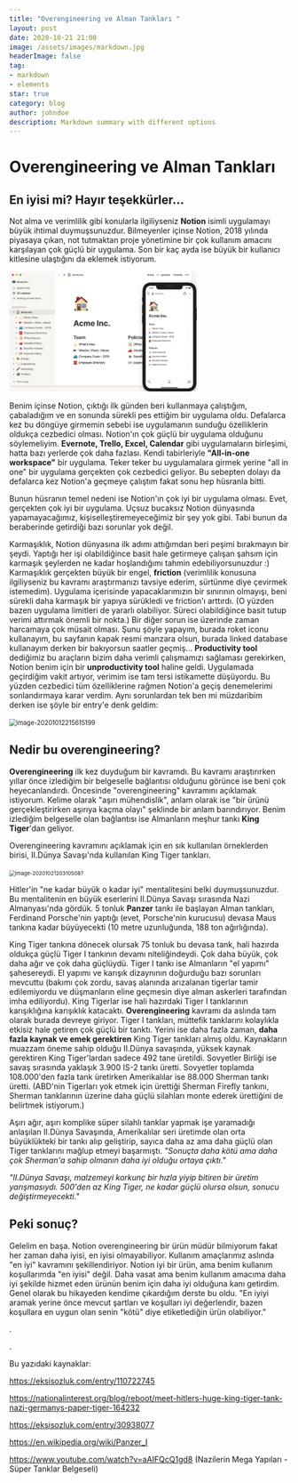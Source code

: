 ```yaml
---
title: "Overengineering ve Alman Tankları "
layout: post
date: 2020-10-21 21:00
image: /assets/images/markdown.jpg
headerImage: false
tag:
- markdown
- elements
star: true
category: blog
author: johndoe
description: Markdown summary with different options
---
```


# Overengineering ve Alman Tankları 

## En iyisi mi? Hayır teşekkürler...

Not alma ve verimlilik gibi konularla ilgiliyseniz **Notion** isimli uygulamayı büyük ihtimal duymuşsunuzdur. Bilmeyenler içinse Notion, 2018 yılında piyasaya çıkan, not tutmaktan proje yönetimine bir çok kullanım amacını karşılayan çok güçlü bir uygulama. Son bir kaç ayda ise büyük bir kullanıcı kitlesine ulaştığını da eklemek istiyorum.

<img src="/postphoto/image-20201021205041886.png" alt="image-20201021205041886" style="zoom:33%;" />

Benim içinse Notion, çıktığı ilk günden beri kullanmaya çalıştığım, çabaladığım ve en sonunda sürekli pes ettiğim bir uygulama oldu. Defalarca kez bu döngüye girmemin sebebi ise uygulamanın sunduğu özelliklerin oldukça cezbedici olması. Notion'ın çok güçlü bir uygulama olduğunu söylemeliyim. **Evernote, Trello, Excel, Calendar** gibi uygulamaların birleşimi, hatta bazı yerlerde çok daha fazlası. Kendi tabirleriyle **"All-in-one workspace"** bir uygulama. Teker teker bu uygulamalara girmek yerine "all in one" bir uygulama gerçekten çok cezbedici geliyor. Bu sebepten dolayı da defalarca kez Notion'a geçmeye çalıştım fakat sonu hep hüsranla bitti.

Bunun hüsranın temel nedeni ise Notion'ın çok iyi bir uygulama olması. Evet, gerçekten çok iyi bir uygulama. Uçsuz bucaksız Notion dünyasında yapamayacağımız, kişiselleştiremeyeceğimiz bir şey yok gibi. Tabi bunun da beraberinde getirdiği bazı sorunlar yok değil.

Karmaşıklık, Notion dünyasına ilk adımı attığımdan beri peşimi bırakmayın bir şeydi. Yaptığı her işi olabildiğince basit hale getirmeye çalışan şahsım için karmaşık şeylerden ne kadar hoşlandığımı tahmin edebiliyorsunuzdur :) Karmaşıklık gerçekten büyük bir engel, **friction** (verimlilik konusuna ilgiliyseniz bu kavramı araştırmanızı tavsiye ederim, sürtünme diye çevirmek istemedim). Uygulama içerisinde yapacaklarımızın bir sınırının olmayışı, beni sürekli daha karmaşık bir yapıya sürükledi ve friction'ı arttırdı. (O yüzden bazen uygulama limitleri de yararlı olabiliyor. Süreci olabildiğince basit tutup verimi attırmak önemli bir nokta.) Bir diğer sorun ise üzerinde zaman harcamaya çok müsait olması. Şunu şöyle yapayım, burada roket iconu kullanayım, bu sayfanın kapak resmi manzara olsun, burada linked database kullanayım derken bir bakıyorsun saatler geçmiş... **Productivity tool** dediğimiz bu araçların bizim daha verimli çalışmamızı sağlaması gerekirken, Notion benim için bir **unproductivity tool** haline geldi. Uygulamada geçirdiğim vakit artıyor, verimim ise tam tersi istikamette düşüyordu. Bu yüzden cezbedici tüm özelliklerine rağmen Notion'a geçiş denemelerimi sonlandırmaya karar verdim. Aynı sorunlardan tek ben mi müzdaribim derken ise şöyle bir entry'e denk geldim:



<img src="C:\Users\Deniz\AppData\Roaming\Typora\typora-user-images\image-20201012215615199.png" alt="image-20201012215615199" style="zoom:80%;" />



## Nedir bu overengineering?

**Overengineering** ilk kez duyduğum bir kavramdı. Bu kavramı araştırırken yıllar önce izlediğim bir belgeselle bağlantısı olduğunu görünce ise beni çok heyecanlandırdı. Öncesinde "overengineering" kavramını açıklamak istiyorum. Kelime olarak "aşırı mühendislik", anlam olarak ise "bir ürünü gerçekleştirirken aşırıya kaçma olayı" şeklinde bir anlam barındırıyor. Benim izlediğim belgeselle olan bağlantısı ise Almanların meşhur tankı **King Tiger**'dan geliyor.

Overengineering kavramını açıklamak için en sık kullanılan örneklerden birisi, II.Dünya Savaşı'nda kullanılan King Tiger tankları. 

<img src="C:\Users\Deniz\AppData\Roaming\Typora\typora-user-images\image-20201021203105087.png" alt="image-20201021203105087" style="zoom: 67%;" />

Hitler'in "ne kadar büyük o kadar iyi" mentalitesini belki duymuşsunuzdur. Bu mentalitenin en büyük eserlerini II.Dünya Savaşı sırasında Nazi Almanyası'nda gördük. 5 tonluk **Panzer** tankı ile başlayan Alman tankları, Ferdinand Porsche'nin yaptığı (evet, Porsche'nin kurucusu) devasa Maus tankına kadar büyüyecekti (10 metre uzunluğunda, 188 ton ağırlığında).

King Tiger tankına dönecek olursak 75 tonluk bu devasa tank, hali hazırda oldukça güçlü Tiger I tankının devamı niteliğindeydi. Çok daha büyük, çok daha ağır ve çok daha güçlüydü. Tiger I tankı ise Almanların "el yapımı" şahesereydi. El yapımı ve karışık dizaynının doğurduğu bazı sorunları mevcuttu (bakımı çok zordu, savaş alanında arızalanan tigerlar tamir edilemiyordu ve düşmanların eline geçmesin diye alman askerleri tarafından imha ediliyordu). King Tigerlar ise hali hazırdaki Tiger I tanklarının karışıklığına karışıklık katacaktı.  **Overengineering** kavramı da aslında tam olarak burada devreye giriyor. Tiger I tankları, müttefik tanklarını kolaylıkla etkisiz hale getiren çok güçlü bir tanktı. Yerini ise daha fazla zaman, **daha fazla kaynak ve emek gerektiren** King Tiger tankları almış oldu. Kaynakların muazzam öneme sahip olduğu II.Dünya savaşında, yüksek kaynak gerektiren King Tiger'lardan sadece 492 tane üretildi. Sovyetler Birliği ise savaş sırasında yaklaşık 3.900 IS-2 tankı üretti. Sovyetler toplamda 108.000'den fazla tank üretirken Amerikalılar ise 88.000 Sherman tankı üretti. (ABD'nin Tigerları yok etmek için ürettiği Sherman Firefly tankını, Sherman tanklarının üzerine daha güçlü silahları monte ederek ürettiğini de belirtmek istiyorum.)

Aşırı ağır, aşırı komplike süper silahlı tanklar yapmak işe yaramadığı anlaşılan II.Dünya Savaşında, Amerikalılar seri üretimde olan orta büyüklükteki bir tankı alıp geliştirip, sayıca daha az ama daha güçlü olan Tiger tanklarını mağlup etmeyi başarmıştı. *"Sonuçta daha kötü ama daha çok Sherman'a sahip olmanın daha iyi olduğu ortaya çıktı."*

*"II.Dünya Savaşı, malzemeyi korkunç bir hızla yiyip bitiren bir üretim yarışmasıydı. 500'den az King Tiger, ne kadar güçlü olursa olsun, sonucu değiştirmeyecekti."*

## Peki sonuç?

Gelelim en başa. Notion overengineering bir ürün müdür bilmiyorum fakat her zaman daha iyisi, en iyisi olmayabiliyor. Kullanım amaçlarımız aslında "en iyi" kavramını şekillendiriyor. Notion iyi bir ürün, ama benim kullanım koşullarımda "en iyisi" değil. Daha vasat ama benim kullanım amacıma daha iyi şekilde hizmet eden ürünün benim için daha iyi olduğuna kanı getirdim. Genel olarak bu hikayeden kendime çıkardığım derste bu oldu. "En iyiyi aramak yerine önce mevcut şartları ve koşulları iyi değerlendir, bazen koşullara en uygun olan senin "kötü" diye etiketlediğin ürün olabiliyor."

.

.

Bu yazıdaki kaynaklar:

https://eksisozluk.com/entry/110722745

https://nationalinterest.org/blog/reboot/meet-hitlers-huge-king-tiger-tank-nazi-germanys-paper-tiger-164232

https://eksisozluk.com/entry/30938077

https://en.wikipedia.org/wiki/Panzer_I

https://www.youtube.com/watch?v=aAIFQcQ1gd8 (Nazilerin Mega Yapıları - Süper Tanklar Belgeseli)
